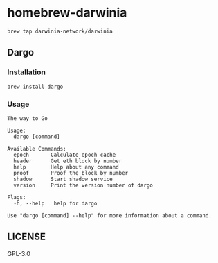 # homebrew-darwinia

```
brew tap darwinia-network/darwinia
```

## Dargo


### Installation

```
brew install dargo
```

### Usage

```
The way to Go

Usage:
  dargo [command]

Available Commands:
  epoch       Calculate epoch cache
  header      Get eth block by number
  help        Help about any command
  proof       Proof the block by number
  shadow      Start shadow service
  version     Print the version number of dargo

Flags:
  -h, --help   help for dargo

Use "dargo [command] --help" for more information about a command.
```

## LICENSE

GPL-3.0
